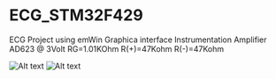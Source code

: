 ECG_STM32F429
=============

ECG Project using emWin Graphica interface 
Instrumentation Amplifier AD623 @ 3Volt
RG=1.01KOhm
R(+)=47Kohm
R(-)=47Kohm

![Alt text](http://s17.postimg.org/u7wajejm6/IMG_20140829_144627.jpg "Optional title")
![Alt text](http://s30.postimg.org/lf9ps2y6p/export.jpg "Optional title")
